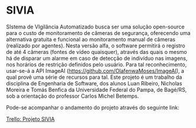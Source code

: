 # SIVIA

SIstema de VIgilância Automatizado busca ser uma solução open-source para o custo de monitoramento de câmeras de segurança,
oferecendo uma alternativa gratuita e funcional ao monitoramento manual de câmeras (realizado por agentes). Nesta versão alfa,
o software permitirá o registro de até 4 câmeras (fontes de vídeo quaisquer), através das quais o mesmo há de disparar um alarme
em caso de detecção de indivíduo nas imagens, nos horários de restrição definidos pelo usuário. Para tal reconhecimento, usar-se-á
a API ImageAI (https://github.com/OlafenwaMoses/ImageAI), a qual provê uma série de recursos para tal. Este projeto é um trabalho
da disciplina de Engenharia de Software, dos alunos Luan Ribeiro, Nicholas Moreira e Tomás Benfica da Universidade Federal do Pampa,
de Bagé/RS, sob a orientação do professor Carlos Michel Betemps.

Pode-se acompanhar o andamento do projeto através do seguinte link:

[Trello: Projeto SIVIA](https://trello.com/invite/b/CGXAYoYJ/0abf1a3a4b59209be3e29867ba8fe862/projeto-sivia)

